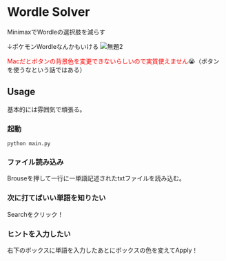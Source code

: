 # Wordle Solver
MinimaxでWordleの選択肢を減らす

↓ポケモンWordleなんかもいける
![無題2](https://user-images.githubusercontent.com/39112867/155692445-dea7fab4-2503-47ac-8be6-3c54fdd6b1cd.png)

<span style="color: red;">Macだとボタンの背景色を変更できないらしいので実質使えません</span>😭（ボタンを使うなという話ではある）

## Usage

基本的には雰囲気で頑張る。

### 起動
```
python main.py
```

### ファイル読み込み
Brouseを押して一行に一単語記述されたtxtファイルを読み込む。

### 次に打てばいい単語を知りたい
Searchをクリック！

### ヒントを入力したい
右下のボックスに単語を入力したあとにボックスの色を変えてApply！

